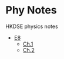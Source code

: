 # Phy Notes
HKDSE physics notes
 
- [E8](https://github.com/LioQing/Phy-Notes/tree/main/E8)
	- [Ch.1](https://github.com/LioQing/Phy-Notes/blob/main/E8/Ch1.md)
	- [Ch.2](https://github.com/LioQing/Phy-Notes/blob/main/E8/Ch2.md)
